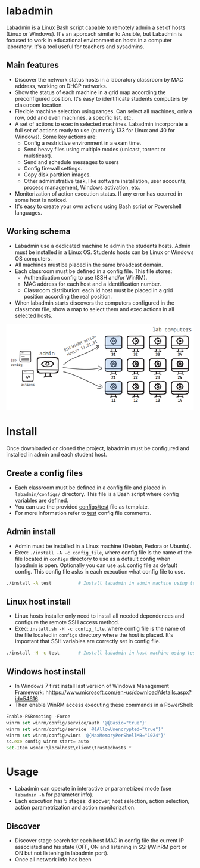 # labadmin
Labadmin is a Linux Bash script capable to remotely admin a set of hosts (Linux or Windows). It's an approach similar to Ansible, but Labadmin is focused to work in educational environment  on hosts in a computer laboratory. 
It's a tool useful for teachers and sysadmins. 

## Main features
  * Discover the network status hosts in a laboratory classroom by MAC address, working on DHCP networks.
  * Show the status of each machine in a grid map according the preconfigured position. It's easy to identificate students computers by classroom location.
  * Flexible machine selection using ranges. Can select all machines, only a row, odd and even machines, a specific list, etc.
  * A set of actions to exec in selected machines. Labadmin incorporate a full set of actions ready to use (currently 133 for Linux and 40 for Windows). Some key actions are:
    * Config a restrictive environment in a exam time.
    * Send heavy files using multiple modes (unicast, torrent or mulsticast).
    * Send and schedule messages to users
    * Config firewall settings.
    * Copy disk partition images.
    * Other administrative task, like software installation, user accounts, process management, Windows activation, etc. 
  * Monitorization of action execution status. If any error has ocurred in some host is noticed.
  * It's easy to create your own actions using Bash script or Powershell languages.
  
## Working schema
  * Labadmin use a dedicated machine to admin the students hosts. Admin must be installed in a Linux OS. Students hosts can be Linux or Windows OS computers.
  * All machines must be placed in the same broadcast domain.
  * Each classroom must be defined in a config file. This file stores:
    * Authentication config to use (SSH and/or WinRM).
    * MAC address for each host and a identification number.
    * Classroom distribution: each id host must be placed in a grid position according the real position.
  * When labadmin starts discovers the computers configured in the classroom file, show a map to select them and exec actions in all selected hosts.

![Labadmin schema](https://github.com/leomarcov/labadmin/blob/master/doc/images/schema.png?raw=true "Labadmin schema")

# Install
Once downloaded or cloned the project, labadmin must be configured and installed in admin and each student host.

## Create a config files
  * Each classroom must be defined in a config file and placed in `labadmin/configs/` directory. This file is a Bash script where config variables are defined.
  * You can use the provided [configs/test](configs/test) file as template.   
  * For more information refer to [test](configs/test) config file comments.
    

## Admin install
  * Admin must be installed in a Linux machine (Debian, Fedora or Ubuntu).
  * Exec: `./install -A -c config_file`, where config file is the name of the file located in `configs` directory to use as a default config when labadmin is open. Optionally you can use `ask` config file as default config. This config file asks in each execution what config file to use.
```bash
./install -A test          # Install labadmin in admin machine using test as default classroom 
```

## Linux host install
  * Linux hosts installer only need to install all needed dependences and configure the remote SSH access method.
  * Exec: `install.sh -H -c config_file`, where config file is the name of the file located in `configs` directory where the host is placed. It's important that SSH variables are correctly set in config file. 
```bash
./install -H -c test       # Install labadmin in host machine using test configuration
```  
  
## Windows host install
  * In Windows 7 first install last version of Windows Management Framework: hhttps://www.microsoft.com/en-us/download/details.aspx?id=54616.
  * Then enable WinRM access executing these commands in a PowerShell:
 ```javascript
Enable-PSRemoting -Force
winrm set winrm/config/service/auth '@{Basic="true"}'
winrm set winrm/config/service '@{AllowUnencrypted="true"}'
winrm set winrm/config/winrs '@{MaxMemoryPerShellMB="1024"}'
sc.exe config winrm start= auto
Set-Item wsman:\localhost\client\trustedhosts *

```
  
# Usage
  * Labadmin can operate in interactive or parametrized mode (use `labadmin -h` for parameter info).
  * Each execution has 5 stages: discover, host selection, action selection, action parametrization and action monitorization.
  
## Discover
  * Discover stage search for each host MAC in config file the current IP associated and his state (OFF, ON and listening in SSH/WinRM port or ON but not listening in labadmin port).
  * Once all network info has been 
